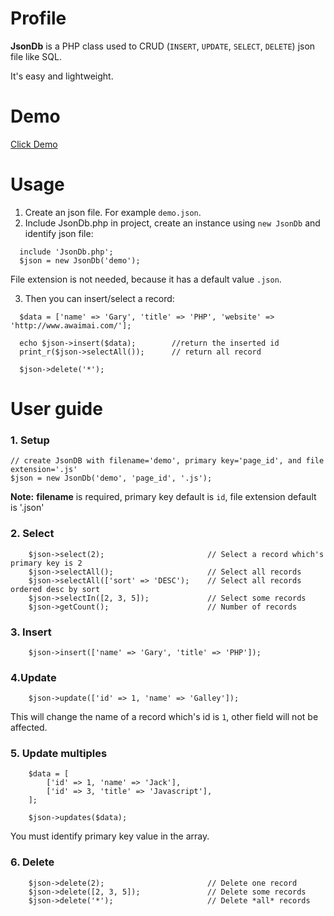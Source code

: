 # Profile
**JsonDb** is a PHP class used to CRUD (`INSERT`, `UPDATE`, `SELECT`, `DELETE`) json file like SQL.

It's easy and lightweight.

# Demo
[Click Demo](http://www.awaimai.com/demo/JsonDb/example/)


# Usage
1. Create an json file. For example `demo.json`.
2. Include JsonDb.php in project, create an instance using `new JsonDb` and identify json file:
```
  include 'JsonDb.php';
  $json = new JsonDb('demo');
```
File extension is not needed, because it has a default value `.json`.

3. Then you can insert/select a record:
```
  $data = ['name' => 'Gary', 'title' => 'PHP', 'website' => 'http://www.awaimai.com/'];

  echo $json->insert($data);        //return the inserted id
  print_r($json->selectAll());      // return all record

  $json->delete('*');
```
# User guide

### 1. Setup
```
// create JsonDB with filename='demo', primary key='page_id', and file extension='.js'
$json = new JsonDb('demo', 'page_id', '.js');
```
**Note:** **filename** is required, primary key default is `id`, file extension default is '.json'

### 2. Select
```
    $json->select(2);                       // Select a record which's primary key is 2
    $json->selectAll();                     // Select all records
    $json->selectAll(['sort' => 'DESC');    // Select all records ordered desc by sort
    $json->selectIn([2, 3, 5]);             // Select some records
    $json->getCount();                      // Number of records
```

### 3. Insert
```
    $json->insert(['name' => 'Gary', 'title' => 'PHP']);
```

### 4.Update
```
    $json->update(['id' => 1, 'name' => 'Galley']);
```
This will change the name of a record which's id is `1`, other field will not be affected.

### 5. Update multiples
```
    $data = [
        ['id' => 1, 'name' => 'Jack'],
        ['id' => 3, 'title' => 'Javascript'],
    ];

    $json->updates($data);
```
You must identify primary key value in the array.

### 6. Delete
```
    $json->delete(2);                       // Delete one record
    $json->delete([2, 3, 5]);               // Delete some records
    $json->delete('*');                     // Delete *all* records
```




